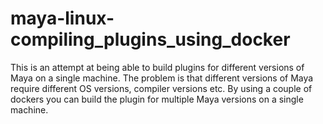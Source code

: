 # maya-linux-compiling_plugins_using_docker

This is an attempt at being able to build plugins for different versions of Maya on a single machine. The problem is that different versions of Maya require different OS versions, compiler versions etc. By using a couple of dockers you can build the plugin for multiple Maya versions on a single machine.
